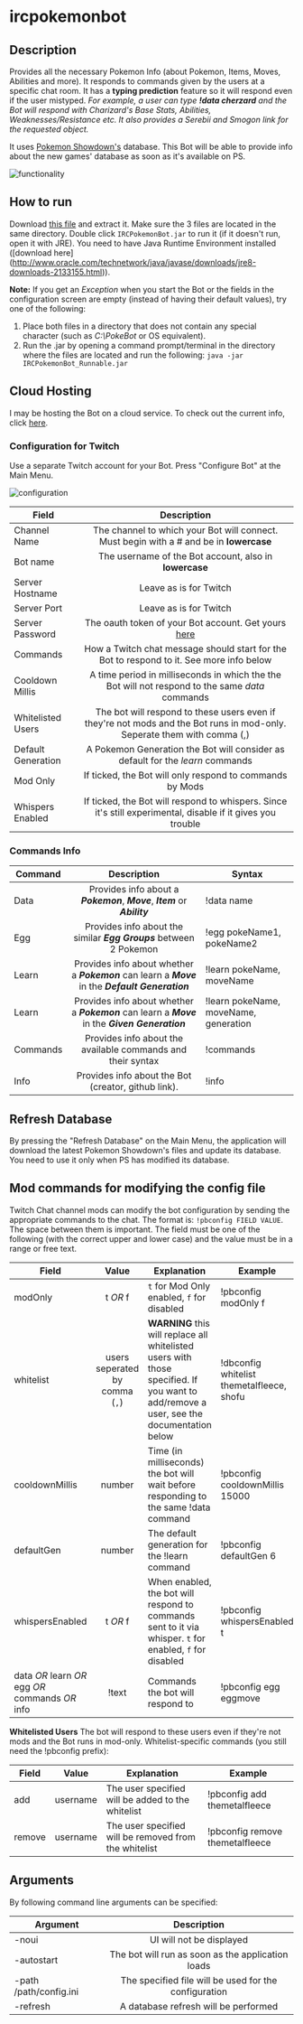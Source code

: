 # ircpokemonbot

## Description

Provides all the necessary Pokemon Info (about Pokemon, Items, Moves, Abilities and more).
It responds to commands given by the users at a specific chat room. It has a **typing prediction** feature so it will respond even if the user mistyped.
_For example, a user can type **!data cherzard** and the Bot will respond with Charizard's Base Stats, Abilities, Weaknesses/Resistance etc. It also provides a Serebii and Smogon link for the requested object._

It uses [Pokemon Showdown's](https://github.com/Zarel/Pokemon-Showdown) database. This Bot will be able to provide info about the new games' database as soon as it's available on PS.

![functionality](http://i.imgur.com/BtGHZiF.png "Functionality")

## How to run

Download [this file](https://github.com/themetalfleece/ircpokemonbot/raw/master/IRCPokemonBot.zip) and extract it. Make sure the 3 files are located in the same directory. Double click `IRCPokemonBot.jar` to run it (if it doesn't run, open it with JRE). You need to have Java Runtime Environment installed ([download here] (http://www.oracle.com/technetwork/java/javase/downloads/jre8-downloads-2133155.html)).

**Note:** If you get an _Exception_ when you start the Bot or the fields in the configuration screen are empty (instead of having their default values), try one of the following:
1. Place both files in a directory that does not contain any special character (such as _C:\PokeBot_ or OS equivalent).
2. Run the .jar by opening a command prompt/terminal in the directory where the files are located and run the following: `java -jar IRCPokemonBot_Runnable.jar`

## Cloud Hosting

I may be hosting the Bot on a cloud service. To check out the current info, click [here](https://github.com/themetalfleece/ircpokemonbot/blob/master/cloud.md).

### Configuration for Twitch

Use a separate Twitch account for your Bot.
Press "Configure Bot" at the Main Menu.

![configuration](http://i.imgur.com/2vOX4tv.png "Configucation")

| Field         | Description                                                                                                      |
| ------------- |:----------------------------------------------------------------------------------------------------------------:|
| Channel Name       | The channel to which your Bot will connect. Must begin with a # and be in **lowercase**                     |
| Bot name           | The username of the Bot account, also in **lowercase**                                                      |
| Server Hostname    | Leave as is for Twitch                                                                                      |
| Server Port        | Leave as is for Twitch                                                                                      |
| Server Password    | The oauth token of your Bot account. Get yours [here](http://www.twitchapps.com/tmi/)                       |
| Commands           | How a Twitch chat message should start for the Bot to respond to it. See more info below                    |
| Cooldown Millis    | A time period in milliseconds in which the the Bot will not respond to the same *data* commands             |
| Whitelisted Users  | The bot will respond to these users even if they're not mods and the Bot runs in mod-only. Seperate them with comma (,) |
| Default Generation |  A Pokemon Generation the Bot will consider as default for the *learn* commands                             |
| Mod Only           | If ticked, the Bot will only respond to commands by Mods                                                    |
| Whispers Enabled   | If ticked, the Bot will respond to whispers. Since it's still experimental, disable if it gives you trouble |

### Commands Info

| Command  | Description                                                         | Syntax                          |
| ------------- |:-----------------------------------------------------:| ------ |
| Data     | Provides info about a **_Pokemon_**, **_Move_**, **_Item_** or **_Ability_** | !data name |
| Egg      | Provides info about the similar **_Egg Groups_** between 2 Pokemon | !egg pokeName1, pokeName2|
| Learn    | Provides info about whether a **_Pokemon_** can learn a **_Move_** in the **_Default Generation_**| !learn pokeName, moveName|
| Learn    | Provides info about whether a **_Pokemon_** can learn a **_Move_** in the **_Given Generation_**| !learn pokeName, moveName, generation|
| Commands | Provides info about the available commands and their syntax | !commands |
| Info     | Provides info about the Bot (creator, github link). | !info |

## Refresh Database

By pressing the "Refresh Database" on the Main Menu, the application will download the latest Pokemon Showdown's files and update its database. You need to use it only when PS has modified its database.

## Mod commands for modifying the config file

Twitch Chat channel mods can modify the bot configuration by sending the appropriate commands to the chat. The format is:
`!pbconfig FIELD VALUE`. The space between them is important. The field must be one of the following (with the correct upper and lower case) and the value must be in a range or free text.

| Field  | Value                                                         | Explanation | Example |
| ------------- |:-----------------------------------------------------:| ------ | ------|
| modOnly | t *OR* f | `t` for Mod Only enabled, `f` for disabled | !pbconfig modOnly f |
| whitelist | users seperated by comma (`,`) | **WARNING** this will replace all whitelisted users with those specified. If you want to add/remove a user, see the documentation below | !dbconfig whitelist themetalfleece, shofu |
| cooldownMillis | number | Time (in milliseconds) the bot will wait before responding to the same !data command | !pbconfig cooldownMillis 15000 |
| defaultGen | number | The default generation for the !learn command | !pbconfig defaultGen 6 |
| whispersEnabled | t *OR* f | When enabled, the bot will respond to commands sent to it via whisper. `t` for enabled, `f` for disabled | !pbconfig whispersEnabled t |
| data *OR* learn *OR* egg *OR* commands *OR* info | !text | Commands the bot will respond to | !pbconfig egg eggmove |

**Whitelisted Users** The bot will respond to these users even if they're not mods and the Bot runs in mod-only. Whitelist-specific commands (you still need the !pbconfig prefix):

| Field  | Value                                                         | Explanation | Example |
| ------------- |:-----------------------------------------------------:| ------ | ------|
| add | username | The user specified will be added to the whitelist | !pbconfig add themetalfleece |
| remove | username | The user specified will be removed from the whitelist | !pbconfig remove themetalfleece |

## Arguments

By following command line arguments can be specified:

| Argument  | Description                                                         |
| ------------- |:-----------------------------------------------------:|
| -noui | UI will not be displayed |
| -autostart | The bot will run as soon as the application loads |
| -path /path/config.ini | The specified file will be used for the configuration |
| -refresh | A database refresh will be performed |

